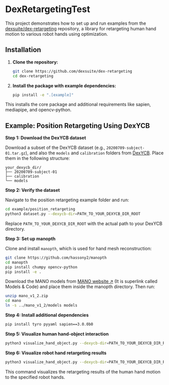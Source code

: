 # DexRetargetingTest
This project demonstrates how to set up and run examples from the [dexsuite/dex-retargeting](https://github.com/dexsuite/dex-retargeting) repository, a library for retargeting human hand motion to various robot hands using optimization.

## Installation

1. **Clone the repository:**
   ```bash
   git clone https://github.com/dexsuite/dex-retargeting
   cd dex-retargeting
   ```

2. **Install the package with example dependencies:**
   ```bash
   pip install -e ".[example]"
   ```

This installs the core package and additional requirements like sapien, mediapipe, and opencv-python.


## Example: Position Retargeting Using DexYCB

**Step 1: Download the DexYCB dataset**

Download a subset of the DexYCB dataset (e.g., `20200709-subject-01.tar.gz`), and also the `models` and `calibration` folders from [DexYCB](https://dex-ycb.github.io/). Place them in the following structure:

```
your_dexycb_dir/
├── 20200709-subject-01
├── calibration
└── models
```

**Step 2: Verify the dataset**

Navigate to the position retargeting example folder and run:

```bash
cd example/position_retargeting
python3 dataset.py --dexycb-dir=PATH_TO_YOUR_DEXYCB_DIR_ROOT
```

Replace `PATH_TO_YOUR_DEXYCB_DIR_ROOT` with the actual path to your DexYCB directory.

**Step 3: Set up manopth**

Clone and install `manopth`, which is used for hand mesh reconstruction:

```bash
git clone https://github.com/hassony2/manopth
cd manopth
pip install chumpy opencv-python
pip install -e .
```

Download the MANO models from [MANO website ↗](https://mano.is.tue.mpg.de) (It is superlink called Models & Code) and place them inside the manopth directory. Then run:

```bash
unzip mano_v1_2.zip
cd mano
ln -s ../mano_v1_2/models models
```

**Step 4: Install additional dependencies**

```bash
pip install tyro pyyaml sapien==3.0.0b0
```

**Step 5: Visualize human hand-object interaction**

```bash
python3 visualize_hand_object.py --dexycb-dir=PATH_TO_YOUR_DEXYCB_DIR_ROOT
```

**Step 6: Visualize robot hand retargeting results**

```bash
python3 visualize_hand_object.py --dexycb-dir=PATH_TO_YOUR_DEXYCB_DIR_ROOT --robots allegro shadow svh
```

This command visualizes the retargeting results of the human hand motion to the specified robot hands.


